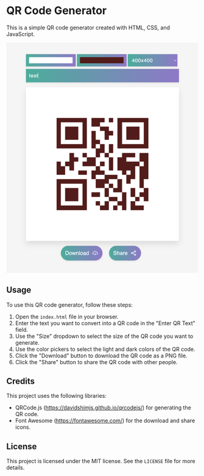 # QR Code Generator
This is a simple QR code generator created with HTML, CSS, and JavaScript.

![QR Code Generator screenshot](https://raw.githubusercontent.com/qasim006/qr-code-generator/main/Screenshot.png)

## Usage
To use this QR code generator, follow these steps:

1. Open the `index.html` file in your browser.
2. Enter the text you want to convert into a QR code in the "Enter QR Text" field.
3. Use the "Size" dropdown to select the size of the QR code you want to generate.
4. Use the color pickers to select the light and dark colors of the QR code.
5. Click the "Download" button to download the QR code as a PNG file.
6. Click the "Share" button to share the QR code with other people.

## Credits
This project uses the following libraries:

- QRCode.js (https://davidshimjs.github.io/qrcodejs/) for generating the QR code.
- Font Awesome (https://fontawesome.com/) for the download and share icons.

## License
This project is licensed under the MIT license. See the `LICENSE` file for more details.
